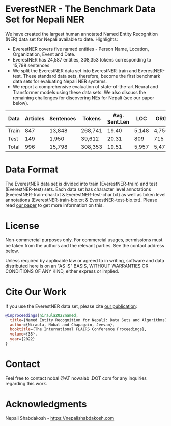 # EverestNER - The Benchmark Data Set for Nepali NER
We have created the largest human annotated Named Entity Recognition (NER) data set for Nepali available to date. Highlights: 

* EverestNER covers five named entities - Person Name, Location, Organization, Event and Date. 
* EverestNER has 24,587 entities, 308,353 tokens corresponding to 15,798 sentences 
* We split the EverestNER data set into EverestNER-train and EverestNER-test. These standard data sets, therefore, become the first benchmark data sets for evaluating Nepali NER systems. 
* We report a comprehensive evaluation of state-of-the-art Neural and Transformer models using these data sets. We also discuss the remaining challenges for discovering NEs for Nepali (see our paper below).

|Data |Articles |Sentences |Tokens |Avg. Sent.Len| LOC| ORG| PER| EVT| DAT|
| --- | --- | --- | --- | --- | --- | --- | --- | --- | --- |
| Train | 847| 13,848| 268,741| 19.40| 5,148| 4,756| 7,707| 312| 3,394|
|Test| 149| 1,950| 39,612| 20.31| 809| 715| 1,115| 59| 572| 
|Total| 996| 15,798| 308,353| 19.51| 5,957| 5,471| 8,822| 371| 3,966| 


# Data Format
The EverestNER data set is divided into train (EverestNER-train) and test (EverestNER-test) sets. Each data set has character level annotations (EverestNER-train-char.txt & EverestNER-test-char.txt) as well as token level annotations (EverestNER-train-bio.txt & EverestNER-test-bio.txt). Please read [our paper](https://journals.flvc.org/FLAIRS/article/view/130725/133879) to get more information on this. 

# License 
Non-commercial purposes only. For commercial usages, permissions must be taken from the authors and the relevant parties. See the contact address below. 

Unless required by applicable law or agreed to in writing, software and data distributed here is on an "AS IS" BASIS, WITHOUT WARRANTIES OR CONDITIONS OF ANY KIND, either express or implied.

# Cite Our Work
If you use the EverestNER data set, please cite [our publication](https://journals.flvc.org/FLAIRS/article/view/130725/133879): 
```bibtex
@inproceedings{niraula2022named,
  title={Named Entity Recognition for Nepali: Data Sets and Algorithms},
  author={Niraula, Nobal and Chapagain, Jeevan},
  booktitle={The International FLAIRS Conference Proceedings},
  volume={35},
  year={2022}
}
```
# Contact 
Feel free to contact nobal @AT nowalab .DOT com for any inquiries regarding this work.

# Acknowledgments
Nepali Shabdakosh - https://nepalishabdakosh.com 


